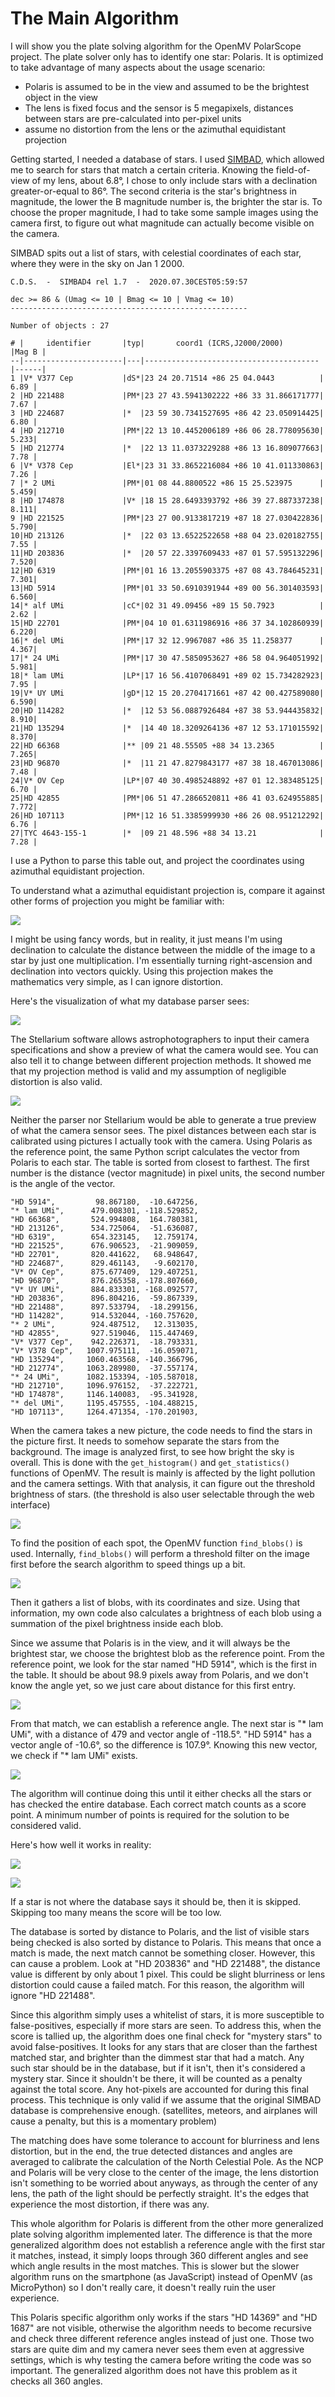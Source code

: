 The Main Algorithm
==================

I will show you the plate solving algorithm for the OpenMV PolarScope project. The plate solver only has to identify one star: Polaris. It is optimized to take advantage of many aspects about the usage scenario:

 * Polaris is assumed to be in the view and assumed to be the brightest object in the view
 * The lens is fixed focus and the sensor is 5 megapixels, distances between stars are pre-calculated into per-pixel units
 * assume no distortion from the lens or the azimuthal equidistant projection

Getting started, I needed a database of stars. I used [SIMBAD](http://simbad.u-strasbg.fr/simbad/sim-fsam), which allowed me to search for stars that match a certain criteria. Knowing the field-of-view of my lens, about 6.8°, I chose to only include stars with a declination greater-or-equal to 86°. The second criteria is the star's brightness in magnitude, the lower the B magnitude number is, the brighter the star is. To choose the proper magnitude, I had to take some sample images using the camera first, to figure out what magnitude can actually become visible on the camera.

SIMBAD spits out a list of stars, with celestial coordinates of each star, where they were in the sky on Jan 1 2000.

    C.D.S.  -  SIMBAD4 rel 1.7  -  2020.07.30CEST05:59:57

    dec >= 86 & (Umag <= 10 | Bmag <= 10 | Vmag <= 10)
    -----------------------------------------------------

    Number of objects : 27

    # |     identifier       |typ|       coord1 (ICRS,J2000/2000)        |Mag B |
    --|----------------------|---|---------------------------------------|------|
    1 |V* V377 Cep           |dS*|23 24 20.71514 +86 25 04.0443          | 6.89 |
    2 |HD 221488             |PM*|23 27 43.5941302222 +86 33 31.866171777| 7.67 |
    3 |HD 224687             |*  |23 59 30.7341527695 +86 42 23.050914425| 6.80 |
    4 |HD 212710             |PM*|22 13 10.4452006189 +86 06 28.778095630| 5.233|
    5 |HD 212774             |*  |22 13 11.0373229288 +86 13 16.809077663| 7.78 |
    6 |V* V378 Cep           |El*|23 31 33.8652216084 +86 10 41.011330863| 7.26 |
    7 |* 2 UMi               |PM*|01 08 44.8800522 +86 15 25.523975      | 5.459|
    8 |HD 174878             |V* |18 15 28.6493393792 +86 39 27.887337238| 8.111|
    9 |HD 221525             |PM*|23 27 00.9133817219 +87 18 27.030422836| 5.790|
    10|HD 213126             |*  |22 03 13.6522522658 +88 04 23.020182755| 7.55 |
    11|HD 203836             |*  |20 57 22.3397609433 +87 01 57.595132296| 7.520|
    12|HD 6319               |PM*|01 16 13.2055903375 +87 08 43.784645231| 7.301|
    13|HD 5914               |PM*|01 33 50.6910391944 +89 00 56.301403593| 6.560|
    14|* alf UMi             |cC*|02 31 49.09456 +89 15 50.7923          | 2.62 |
    15|HD 22701              |PM*|04 10 01.6311986916 +86 37 34.102860939| 6.220|
    16|* del UMi             |PM*|17 32 12.9967087 +86 35 11.258377      | 4.367|
    17|* 24 UMi              |PM*|17 30 47.5850953627 +86 58 04.964051992| 5.981|
    18|* lam UMi             |LP*|17 16 56.4107068491 +89 02 15.734282923| 7.95 |
    19|V* UY UMi             |gD*|12 15 20.2704171661 +87 42 00.427589080| 6.590|
    20|HD 114282             |*  |12 53 56.0887926484 +87 38 53.944435832| 8.910|
    21|HD 135294             |*  |14 40 18.3209264136 +87 12 53.171015592| 8.370|
    22|HD 66368              |** |09 21 48.55505 +88 34 13.2365          | 7.265|
    23|HD 96870              |*  |11 21 47.8279843177 +87 38 18.467013086| 7.48 |
    24|V* OV Cep             |LP*|07 40 30.4985248892 +87 01 12.383485125| 6.70 |
    25|HD 42855              |PM*|06 51 47.2866520811 +86 41 03.624955885| 7.772|
    26|HD 107113             |PM*|12 16 51.3385999930 +86 26 08.951212292| 6.76 |
    27|TYC 4643-155-1        |*  |09 21 48.596 +88 34 13.21              | 7.28 |

I use a Python to parse this table out, and project the coordinates using azimuthal equidistant projection.

To understand what a azimuthal equidistant projection is, compare it against other forms of projection you might be familiar with:

![](img/map_projections.png)

I might be using fancy words, but in reality, it just means I'm using declination to calculate the distance between the middle of the image to a star by just one multiplication. I'm essentially turning right-ascension and declination into vectors quickly. Using this projection makes the mathematics very simple, as I can ignore distortion.

Here's the visualization of what my database parser sees:

![](img/generator_projected.png)

The Stellarium software allows astrophotographers to input their camera specifications and show a preview of what the camera would see. You can also tell it to change between different projection methods. It showed me that my projection method is valid and my assumption of negligible distortion is also valid.

![](img/stellarium_predicted_view.png)

Neither the parser nor Stellarium would be able to generate a true preview of what the camera sensor sees. The pixel distances between each star is calibrated using pictures I actually took with the camera. Using Polaris as the reference point, the same Python script calculates the vector from Polaris to each star. The table is sorted from closest to farthest. The first number is the distance (vector magnitude) in pixel units, the second number is the angle of the vector.

    "HD 5914",         98.867180,  -10.647256,
    "* lam UMi",      479.008301, -118.529852,
    "HD 66368",       524.994808,  164.780381,
    "HD 213126",      534.725064,  -51.636087,
    "HD 6319",        654.323145,   12.759174,
    "HD 221525",      676.906523,  -21.909059,
    "HD 22701",       820.441622,   68.948647,
    "HD 224687",      829.461143,   -9.602170,
    "V* OV Cep",      875.677409,  129.407251,
    "HD 96870",       876.265358, -178.807660,
    "V* UY UMi",      884.833301, -168.092577,
    "HD 203836",      896.804216,  -59.867339,
    "HD 221488",      897.533794,  -18.299156,
    "HD 114282",      914.532044, -160.757620,
    "* 2 UMi",        924.487512,   12.313035,
    "HD 42855",       927.519046,  115.447469,
    "V* V377 Cep",    942.226371,  -18.793331,
    "V* V378 Cep",   1007.975111,  -16.059071,
    "HD 135294",     1060.463568, -140.366796,
    "HD 212774",     1063.289980,  -37.557174,
    "* 24 UMi",      1082.153394, -105.587018,
    "HD 212710",     1096.976152,  -37.222721,
    "HD 174878",     1146.140083,  -95.341928,
    "* del UMi",     1195.457555, -104.488215,
    "HD 107113",     1264.471354, -170.201903,

When the camera takes a new picture, the code needs to find the stars in the picture first. It needs to somehow separate the stars from the background. The image is analyzed first, to see how bright the sky is overall. This is done with the `get_histogram()` and `get_statistics()` functions of OpenMV. The result is mainly is affected by the light pollution and the camera settings. With that analysis, it can figure out the threshold brightness of stars. (the threshold is also user selectable through the web interface)

![](img/explain_histogram.png)

To find the position of each spot, the OpenMV function `find_blobs()` is used. Internally, `find_blobs()` will perform a threshold filter on the image first before the search algorithm to speed things up a bit.

![](img/thresholding.png)

Then it gathers a list of blobs, with its coordinates and size. Using that information, my own code also calculates a brightness of each blob using a summation of the pixel brightness inside each blob.

Since we assume that Polaris is in the view, and it will always be the brightest star, we choose the brightest blob as the reference point. From the reference point, we look for the star named "HD 5914", which is the first in the table. It should be about 98.9 pixels away from Polaris, and we don't know the angle yet, so we just care about distance for this first entry.

![](img/search_first_star.png)

From that match, we can establish a reference angle. The next star is "* lam UMi", with a distance of 479 and vector angle of -118.5°. "HD 5914" has a vector angle of -10.6°, so the difference is 107.9°. Knowing this new vector, we check if "* lam UMi" exists.

![](img/search_second_star.png)

The algorithm will continue doing this until it either checks all the stars or has checked the entire database. Each correct match counts as a score point. A minimum number of points is required for the solution to be considered valid.

Here's how well it works in reality:

![](img/simulated_input_image.png)

![](img/simulated_input_image_result.png)

If a star is not where the database says it should be, then it is skipped. Skipping too many means the score will be too low.

The database is sorted by distance to Polaris, and the list of visible stars being checked is also sorted by distance to Polaris. This means that once a match is made, the next match cannot be something closer. However, this can cause a problem. Look at "HD 203836" and "HD 221488", the distance value is different by only about 1 pixel. This could be slight blurriness or lens distortion could cause a failed match. For this reason, the algorithm will ignore "HD 221488".

Since this algorithm simply uses a whitelist of stars, it is more susceptible to false-positives, especially if more stars are seen. To address this, when the score is tallied up, the algorithm does one final check for "mystery stars" to avoid false-positives. It looks for any stars that are closer than the farthest matched star, and brighter than the dimmest star that had a match. Any such star should be in the database, but if it isn't, then it's considered a mystery star. Since it shouldn't be there, it will be counted as a penalty against the total score. Any hot-pixels are accounted for during this final process. This technique is only valid if we assume that the original SIMBAD database is comprehensive enough. (satellites, meteors, and airplanes will cause a penalty, but this is a momentary problem)

The matching does have some tolerance to account for blurriness and lens distortion, but in the end, the true detected distances and angles are averaged to calibrate the calculation of the North Celestial Pole. As the NCP and Polaris will be very close to the center of the image, the lens distortion isn't something to be worried about anyways, as through the center of any lens, the path of the light should be perfectly straight. It's the edges that experience the most distortion, if there was any.

This whole algorithm for Polaris is different from the other more generalized plate solving algorithm implemented later. The difference is that the more generalized algorithm does not establish a reference angle with the first star it matches, instead, it simply loops through 360 different angles and see which angle results in the most matches. This is slower but the slower algorithm runs on the smartphone (as JavaScript) instead of OpenMV (as MicroPython) so I don't really care, it doesn't really ruin the user experience.

This Polaris specific algorithm only works if the stars "HD 14369" and "HD 1687" are not visible, otherwise the algorithm needs to become recursive and check three different reference angles instead of just one. Those two stars are quite dim and my camera never sees them even at aggressive settings, which is why testing the camera before writing the code was so important. The generalized algorithm does not have this problem as it checks all 360 angles.
